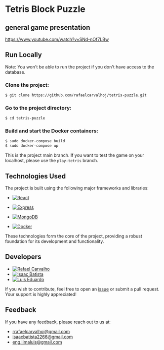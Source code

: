 # Tetris Block Puzzle

## general game presentation

  https://www.youtube.com/watch?v=SNd-nOf7LBw

## Run Locally

Note: You won't be able to run the project if you don't have access to the database.

### Clone the project:
```bash
$ git clone https://github.com/rafaelcarvalhoj/tetris-puzzle.git
```
### Go to the project directory:
```bash
$ cd tetris-puzzle
```
### Build and start the Docker containers:
```bash
$ sudo docker-compose build
$ sudo docker-compose up
```

This is the project main branch. If you want to test the game on your localhost, please use the `play-tetris` branch.

## Technologies Used

The project is built using the following major frameworks and libraries:

- [![React](https://img.shields.io/badge/-React-61DAFB?style=flat&logo=react&logoColor=white)](https://reactjs.org/)

- [![Express](https://img.shields.io/badge/-Express-000000?style=flat&logo=express&logoColor=white)](https://expressjs.com/)

- [![MongoDB](https://img.shields.io/badge/-MongoDB-47A248?style=flat&logo=mongodb&logoColor=white)](https://www.mongodb.com/)

- [![Docker](https://img.shields.io/badge/-Docker-2496ED?style=flat&logo=docker&logoColor=white)](https://www.docker.com/)

These technologies form the core of the project, providing a robust foundation for its development and functionality.





## Developers

- [![Rafael Carvalho](https://img.shields.io/badge/-Rafael_Carvalho-100000?style=flat&logo=github&logoColor=white)](https://github.com/rafaelcarvalhoj)
- [![Isaac Batista](https://img.shields.io/badge/-Isaac_Batista-100000?style=flat&logo=github&logoColor=white)](https://github.com/isaacbatista26)
- [![Luis Eduardo](https://img.shields.io/badge/-Luis_Eduardo-100000?style=flat&logo=github&logoColor=white)](https://github.com/Luidooo)

If you wish to contribute, feel free to open an [issue](https://github.com/rafaelcarvalhoj/tetris-puzzle/issues) or submit a pull request. Your support is highly appreciated!



## Feedback

If you have any feedback, please reach out to us at:
- rrafaelcarvalhoj@gmail.com
- isaacbatista2266@gmail.com
- eng.limaluis@gmail.com


